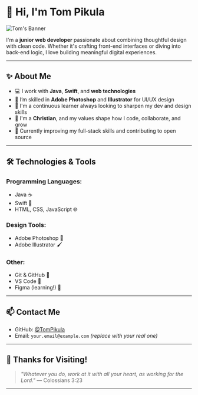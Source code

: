 

# 👋 Hi, I'm Tom Pikula

![Tom's Banner](./banner.gif)

I'm a **junior web developer** passionate about combining thoughtful design with clean code. Whether it's crafting front-end interfaces or diving into back-end logic, I love building meaningful digital experiences.

---

## ✨ About Me

- 💻 I work with **Java**, **Swift**, and **web technologies**
- 🎨 I’m skilled in **Adobe Photoshop** and **Illustrator** for UI/UX design
- 🧠 I'm a continuous learner always looking to sharpen my dev and design skills
- 🙏 I'm a **Christian**, and my values shape how I code, collaborate, and grow
- 🌱 Currently improving my full-stack skills and contributing to open source

---

## 🛠️ Technologies & Tools

### Programming Languages:
- Java ☕
- Swift 🍏
- HTML, CSS, JavaScript 🌐

### Design Tools:
- Adobe Photoshop 🎨
- Adobe Illustrator 🖌️

### Other:
- Git & GitHub 🐙
- VS Code 🧩
- Figma (learning!) 🧠

---

## 📫 Contact Me

- GitHub: [@TomPikula](https://github.com/TomPikula)
- Email: `your.email@example.com` *(replace with your real one)*

---

## 🙌 Thanks for Visiting!

> *"Whatever you do, work at it with all your heart, as working for the Lord."* — Colossians 3:23

---
